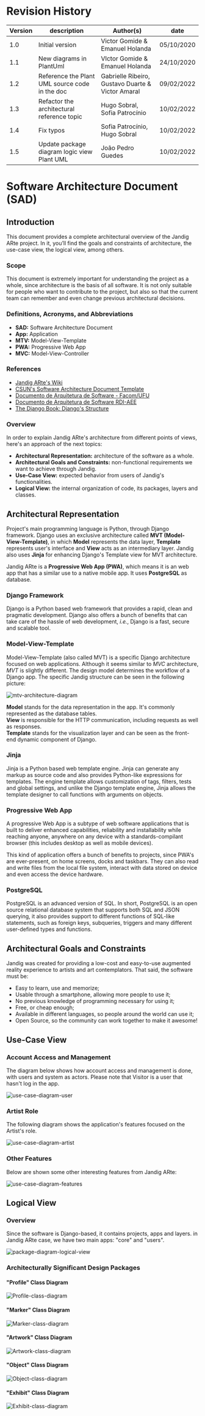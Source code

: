 # Revision History
 
|Version | description| Author(s) | date |
|--------|------------|-----------|------|
|1.0|Initial version|Victor Gomide & Emanuel Holanda|05/10/2020| 
|1.1|New diagrams in  PlantUml| VIctor Gomide & Emanuel Holanda |24/10/2020|
|1.2|Reference the Plant UML source code in the doc|Gabrielle Ribeiro, Gustavo Duarte & Victor Amaral|09/02/2022|
|1.3|Refactor the architectural reference topic|Hugo Sobral, Sofia Patrocínio|10/02/2022|
|1.4|Fix typos|Sofia Patrocínio, Hugo Sobral|10/02/2022|
|1.5| Update package diagram logic view Plant UML | João Pedro Guedes|10/02/2022|


# Software Architecture Document (SAD)
## Introduction 

This document provides a complete architectural overview of the Jandig ARte project. In it, you’ll find the goals and constraints of architecture, the use-case view, the logical view, among others.


### Scope 

This document is extremely important for understanding the project as a whole, since architecture is the basis of all software. It is not only suitable for people who want to contribute to the project, but also so that the current team can remember and even change previous architectural decisions.


### Definitions, Acronyms, and Abbreviations

- **SAD:** Software Architecture Document
- **App:** Application
- **MTV:** Model-View-Template
- **PWA:** Progressive Web App
- **MVC:** Model-View-Controller


### References

 - [Jandig ARte's Wiki](https://github.com/memeLab/Jandig/wiki/Jandig-ARte-architecture)
 - [CSUN's Software Architecture Document Template](https://www.google.com/url?sa=t&rct=j&q=&esrc=s&source=web&cd=&cad=rja&uact=8&ved=2ahUKEwjX4638opzsAhXlHrkGHfRtDwkQFjALegQIARAC&url=https%3A%2F%2Fprojects.cecs.pdx.edu%2Fattachments%2Fdownload%2F3180%2FSoftware_Architecture_Document_SF.docx&usg=AOvVaw0aIZsfpWJeIJ52HMgh7nXx)
 - [Documento de Arquitetura de Software - Facom/UFU](https://www.google.com/url?sa=t&rct=j&q=&esrc=s&source=web&cd=&ved=2ahUKEwi9m7T2rpzsAhVuF7kGHVbrBYwQFjACegQIARAC&url=http%3A%2F%2Fwww.facom.ufu.br%2F~flavio%2Fpds1%2Ffiles%2F2016-01%2Frup_sad-template-documento-arquitetura.dot&usg=AOvVaw3qyZZysozErnD64wCX-vOy)
 - [Documento de Arquitetura de Software RDI-AEE](https://www.google.com/url?sa=t&rct=j&q=&esrc=s&source=web&cd=&cad=rja&uact=8&ved=2ahUKEwiE78LEr5zsAhV7GLkGHSWyAVMQFjAAegQIBRAC&url=http%3A%2F%2Frepositorio.aee.edu.br%2Fbitstream%2Faee%2F1106%2F3%2FTCC2_2018_2_GabrielLeiteDias_MatheusLimadeAlbuquerque_Apendice2.pdf&usg=AOvVaw2wXEOkYpBHmN32ChHHDgOh)
- [The Django Book: Django's Structure](https://djangobook.com/mdj2-django-structure/)


### Overview

In order to explain Jandig ARte's architecture from different points of views, here's an approach of the next topics:

- **Architectural Representation:** architecture of the software as a whole.
- **Architectural Goals and Constraints:** non-functional requirements we want to achieve through Jandig.
- **Use-Case View:** expected behavior from users of Jandig's functionalities.
- **Logical View:** the internal organization of code, its packages, layers and classes.


## Architectural Representation

Project's main programming language is Python, through Django framework. Django uses an exclusive architecture called **MVT (Model-View-Template)**, in which **Model** represents the data layer, **Template** represents user's interface and **View** acts as an intermediary layer. Jandig also uses **Jinja** for enhancing Django's Template view for MVT architecture.

Jandig ARte is a **Progressive Web App (PWA)**, which means it is an web app that has a similar use to a native mobile app. It uses **PostgreSQL** as database.

### Django Framework

Django is a Python based web framework that provides a rapid, clean and pragmatic development. Django also offers a bunch of benefits that can take care of the hassle of web development, *i.e.*, Django is a fast, secure and scalable tool.

### Model-View-Template

Model-View-Template (also called MVT) is a specific Django architecture focused on web applications. Although it seems similar to *MVC* architecture, *MVT* is slightly different. The design model determines the workflow of a Django app. The specific Jandig structure can be seen in the following picture:

![mtv-architecture-diagram](http://www.plantuml.com/plantuml/proxy?cache=no&src=https://raw.githubusercontent.com/memeLab/Jandig/develop/docs/images/plantUML/mtv-architecture-diagram.puml)

**Model** stands for the data representation in the app. It's commonly represented as the database tables.   
**View** is responsible for the HTTP communication, including requests as well as responses.    
**Template** stands for the visualization layer and can be seen as the front-end dynamic component of Django.   

### Jinja

Jinja is a Python based web template engine. Jinja can generate any markup as source code and also provides Python-like expressions for templates. The engine template allows customization of tags, filters, tests and global settings, and unlike the Django template engine, Jinja allows the template designer to call functions with arguments on objects. 

### Progressive Web App

A progressive Web App is a subtype of web software applications that is built to deliver enhanced capabilities, reliability and installability while reaching anyone, anywhere on any device with a standards-compilant browser (this includes desktop as well as mobile devices).

This kind of application offers a bunch of benefits to projects, since PWA's are ever-present, on home screens, docks and taskbars. They can also read and write files from the local file system, interact with data stored on device and even access the device hardware.

### PostgreSQL

PostgreSQL is an advanced version of SQL. In short, PostgreSQL is an open source relational database system that supports both SQL and JSON querying, it also provides support to different functions of SQL-like statements, such as foreign keys, subqueries, triggers and many different user-defined types and functions.


## Architectural Goals and Constraints

Jandig was created for providing a low-cost and easy-to-use augmented reality experience to artists and art contemplators. That said, the software must be:

- Easy to learn, use and memorize;
- Usable through a smartphone, allowing more people to use it;
- No previous knowledge of programming necessary for using it;
- Free, or cheap enough;
- Available in different languages, so people around the world can use it;
- Open Source, so the community can work together to make it awesome!


## Use-Case View
### Account Access and Management

The diagram below shows how account access and management is done, with users and system as actors. Please note that Visitor is a user that hasn't log in the app.

![use-case-diagram-user](http://www.plantuml.com/plantuml/proxy?cache=no&src=https://raw.githubusercontent.com/memeLab/Jandig/develop/docs/images/plantUML/use-case-diagram-user.puml)

### Artist Role

The following diagram shows the application's features focused on the Artist's role.

![use-case-diagram-artist](http://www.plantuml.com/plantuml/proxy?cache=no&src=https://raw.githubusercontent.com/memeLab/Jandig/develop/docs/images/plantUML/use-case-diagram-artist.puml)

### Other Features

Below are shown some other interesting features from Jandig ARte:

![use-case-diagram-features](http://www.plantuml.com/plantuml/proxy?cache=no&src=https://raw.githubusercontent.com/memeLab/Jandig/develop/docs/images/plantUML/use-case-diagram-features.puml)


## Logical View
### Overview

Since the software is Django-based, it contains projects, apps and layers. in Jandig ARte case, we have two main apps: "core" and "users".
 
![package-diagram-logical-view](http://www.plantuml.com/plantuml/proxy?cache=no&src=https://raw.githubusercontent.com/memeLab/Jandig/develop/docs/images/plantUML/package-diagram-logical-view.puml) 
 
### Architecturally Significant Design Packages
#### "Profile" Class Diagram
![Profile-class-diagram](http://www.plantuml.com/plantuml/proxy?cache=no&src=https://raw.githubusercontent.com/memeLab/Jandig/develop/docs/images/plantUML/class-diagram-profile.puml)

#### "Marker" Class Diagram
![Marker-class-diagram](http://www.plantuml.com/plantuml/proxy?cache=no&src=https://raw.githubusercontent.com/memeLab/Jandig/develop/docs/images/plantUML/class-diagram-marker.puml)

#### "Artwork" Class Diagram
![Artwork-class-diagram](http://www.plantuml.com/plantuml/proxy?cache=no&src=https://raw.githubusercontent.com/memeLab/Jandig/develop/docs/images/plantUML/class-diagram-artwork.puml)

#### "Object" Class Diagram
![Object-class-diagram](http://www.plantuml.com/plantuml/proxy?cache=no&src=https://raw.githubusercontent.com/memeLab/Jandig/develop/docs/images/plantUML/class-diagram-object.puml)

#### "Exhibit" Class Diagram
![Exhibit-class-diagram](http://www.plantuml.com/plantuml/proxy?cache=no&src=https://raw.githubusercontent.com/memeLab/Jandig/develop/docs/images/plantUML/class-diagram-exhibit.puml)

